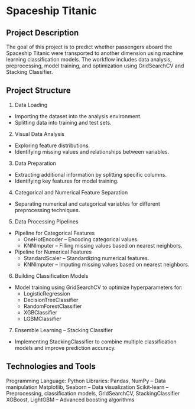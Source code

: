 # Spaceship Titanic

## Project Description

The goal of this project is to predict whether passengers aboard the Spaceship Titanic were transported to another dimension using machine learning classification models. The workflow includes data analysis, preprocessing, model training, and optimization using GridSearchCV and Stacking Classifier.

## Project Structure

1. Data Loading
- Importing the dataset into the analysis environment.
- Splitting data into training and test sets.

2. Visual Data Analysis
- Exploring feature distributions.
- Identifying missing values and relationships between variables.

3. Data Preparation
- Extracting additional information by splitting specific columns.
- Identifying key features for model training.

4. Categorical and Numerical Feature Separation
- Separating numerical and categorical variables for different preprocessing techniques.

5. Data Processing Pipelines
- Pipeline for Categorical Features
	- OneHotEncoder – Encoding categorical values.
	- KNNImputer – Filling missing values based on nearest neighbors.
- Pipeline for Numerical Features
	- StandardScaler – Standardizing numerical features.
	- KNNImputer – Imputing missing values based on nearest neighbors.
6. Building Classification Models
- Model training using GridSearchCV to optimize hyperparameters for:
	- LogisticRegression
	- DecisionTreeClassifier
	- RandomForestClassifier
	- XGBClassifier
	- LGBMClassifier
7. Ensemble Learning – Stacking Classifier
- Implementing StackingClassifier to combine multiple classification models and improve prediction accuracy.


## Technologies and Tools

Programming Language: Python
Libraries:
Pandas, NumPy – Data manipulation
Matplotlib, Seaborn – Data visualization
Scikit-learn – Preprocessing, classification models, GridSearchCV, StackingClassifier
XGBoost, LightGBM – Advanced boosting algorithms